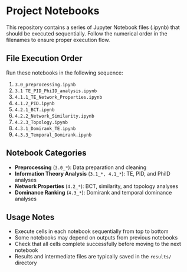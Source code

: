 # Project Notebooks

This repository contains a series of Jupyter Notebook files (.ipynb) that should be executed sequentially. Follow the numerical order in the filenames to ensure proper execution flow.

## File Execution Order

Run these notebooks in the following sequence:

1. `3.0_preprocessing.ipynb`
2. `3.1 TE_PID_PhiID_analysis.ipynb`
3. `4.1.1_TE_Network_Properties.ipynb`
4. `4.1.2_PID.ipynb`
5. `4.2.1_BCT.ipynb`
6. `4.2.2_Network_Similarity.ipynb`
7. `4.2.3_Topology.ipynb`
8. `4.3.1_Domirank_TE.ipynb`
9. `4.3.3_Temporal_Domirank.ipynb`

## Notebook Categories

- **Preprocessing** (`3.0_*`): Data preparation and cleaning
- **Information Theory Analysis** (`3.1_*, 4.1_*`): TE, PID, and PhiID analyses
- **Network Properties** (`4.2_*`): BCT, similarity, and topology analyses
- **Dominance Ranking** (`4.3_*`): Domirank and temporal dominance analyses


## Usage Notes

- Execute cells in each notebook sequentially from top to bottom
- Some notebooks may depend on outputs from previous notebooks
- Check that all cells complete successfully before moving to the next notebook
- Results and intermediate files are typically saved in the `results/` directory